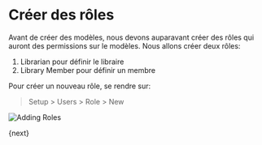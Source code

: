 # Créer des rôles

Avant de créer des modèles, nous devons auparavant créer des rôles qui auront des permissions sur le modèles. Nous allons 
créer deux rôles:

1. Librarian pour définir le libraire
1. Library Member pour définir un membre

Pour créer un nouveau rôle, se rendre sur:

> Setup > Users > Role > New

<img class="screenshot" alt="Adding Roles" src="/assets/frappe_docs/assets/img/roles_creation.png">

{next}

